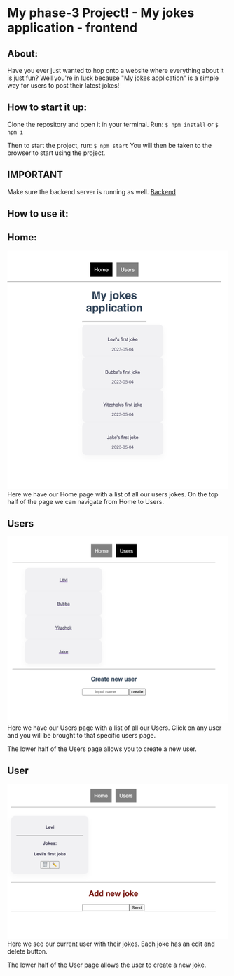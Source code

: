 # My phase-3 Project! - My jokes application - frontend

## About:
Have you ever just wanted to hop onto a website where everything about it is just fun?
Well you're in luck because "My jokes application" is a simple way for users to post their latest jokes!

## How to start it up:
Clone the repository and open it in your terminal. 
Run:
 `$ npm install` or `$ npm i`

Then to start the project, run:
`$ npm start` 
You will then be taken to the browser to start using the project.

## IMPORTANT
Make sure the backend server is running as well.
[Backend](https://github.com/learn-co-curriculum/phase-3-sinatra-react-project)

## How to use it:

## Home:
![image](public/image_1.png)
Here we have our Home page with a list of all our users jokes.
On the top half of the page we can navigate from Home to Users.

## Users
![image](public/image_2.png)
Here we have our Users page with a list of all our Users. Click on any user and you will be brought to that specific users page.

The lower half of the Users page allows you to create a new user.

## User
![image](public/image_3.png)
Here we see our current user with their jokes. Each joke has an edit and delete button.

The lower half of the User page allows the user to create a new joke.

